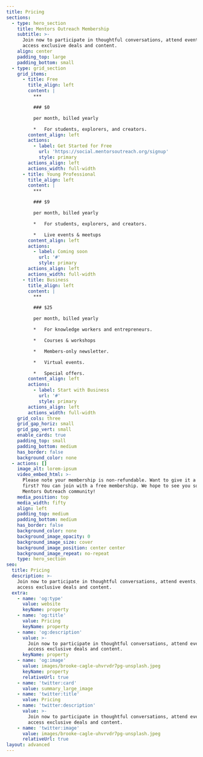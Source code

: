 ```yaml
---
title: Pricing
sections:
  - type: hero_section
    title: Mentors Outreach Membership
    subtitle: >-
      Join now to participate in thoughtful conversations, attend events, and
      access exclusive deals and content.
    align: center
    padding_top: large
    padding_bottom: small
  - type: grid_section
    grid_items:
      - title: Free
        title_align: left
        content: |
          ***

          ### $0

          per month, billed yearly

          *   For students, explorers, and creators.
        content_align: left
        actions:
          - label: Get Started for Free
            url: 'https://social.mentorsoutreach.org/signup'
            style: primary
        actions_align: left
        actions_width: full-width
      - title: Young Professional
        title_align: left
        content: |
          ***

          ### $9

          per month, billed yearly

          *   For students, explorers, and creators.

          *   Live events & meetups
        content_align: left
        actions:
          - label: Coming soon
            url: '#'
            style: primary
        actions_align: left
        actions_width: full-width
      - title: Business
        title_align: left
        content: |
          ***

          ### $25

          per month, billed yearly

          *   For knowledge workers and entrepreneurs.

          *   Courses & workshops

          *   Members-only newsletter.

          *   Virtual events.

          *   Special offers.
        content_align: left
        actions:
          - label: Start with Business
            url: '#'
            style: primary
        actions_align: left
        actions_width: full-width
    grid_cols: three
    grid_gap_horiz: small
    grid_gap_vert: small
    enable_cards: true
    padding_top: small
    padding_bottom: medium
    has_border: false
    background_color: none
  - actions: []
    image_alt: lorem-ipsum
    video_embed_html: >-
      Please note your membership is non-refundable. Want to give it a try
      first? You can join with a free membership. We hope to see you soon in the
      Mentors Outreach community!
    media_position: top
    media_width: fifty
    align: left
    padding_top: medium
    padding_bottom: medium
    has_border: false
    background_color: none
    background_image_opacity: 0
    background_image_size: cover
    background_image_position: center center
    background_image_repeat: no-repeat
    type: hero_section
seo:
  title: Pricing
  description: >-
    Join now to participate in thoughtful conversations, attend events, and
    access exclusive deals and content.
  extra:
    - name: 'og:type'
      value: website
      keyName: property
    - name: 'og:title'
      value: Pricing
      keyName: property
    - name: 'og:description'
      value: >-
        Join now to participate in thoughtful conversations, attend events, and
        access exclusive deals and content.
      keyName: property
    - name: 'og:image'
      value: images/brooke-cagle-uhvrvdr7pg-unsplash.jpeg
      keyName: property
      relativeUrl: true
    - name: 'twitter:card'
      value: summary_large_image
    - name: 'twitter:title'
      value: Pricing
    - name: 'twitter:description'
      value: >-
        Join now to participate in thoughtful conversations, attend events, and
        access exclusive deals and content.
    - name: 'twitter:image'
      value: images/brooke-cagle-uhvrvdr7pg-unsplash.jpeg
      relativeUrl: true
layout: advanced
---
```

